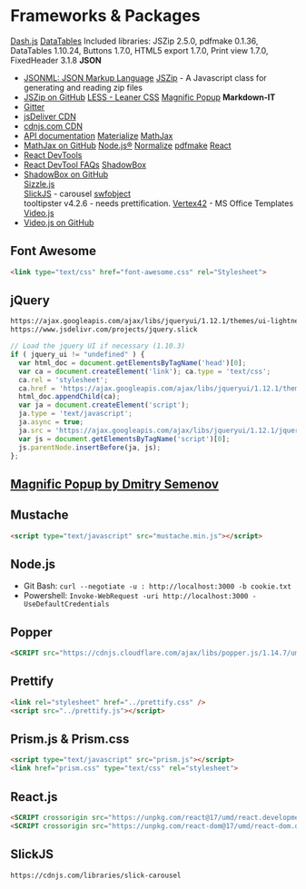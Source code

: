 # Frameworks & Packages

[Dash.js](https://github.com/Dash-Industry-Forum/dash.js/) 
[DataTables](https://datatables.net/)
  Included libraries: JSZip 2.5.0, pdfmake 0.1.36, DataTables 1.10.24, Buttons 1.7.0, HTML5 export 1.7.0, Print view 1.7.0, FixedHeader 3.1.8
**JSON**
  - [JSONML: JSON Markup Language](http://jsonml.org/) 
[JSZip](<http://stuartk.com/jszip>) - A Javascript class for generating and reading zip files
  - [JSZip on GitHub](https://raw.github.com/Stuk/jszip/)
[LESS - Leaner CSS](http://lesscss.org) 
[Magnific Popup](https://dimsemenov.com/plugins/magnific-popup/)
**Markdown-IT**
  - [Gitter](https://gitter.im/markdown-it/markdown-it) 
  - [jsDeliver CDN](http://www.jsdelivr.com/#!markdown-it "jsDeliver CDN") 
  - [cdnjs.com CDN](https://cdnjs.com/libraries/markdown-it "cdnjs.com") 
  - [API documentation](https://markdown-it.github.io/markdown-it/) 
[Materialize](https://github.com/jasonmayes/mdl-component-design-pattern) 
[MathJax](http://www.mathjax.org/) 
  - [MathJax on GitHub](https://github.com/mathjax/MathJax/) 
[Node.js®](https://nodejs.org/) 
[Normalize](https://git.io/normalize)
[pdfmake](http://pdfmake.org)
[React](https://reactjs.org/)
  - [React DevTools](https://reactjs.org/link/react-devtools) 
  - [React DevTool FAQs](https://reactjs.org/link/react-devtools-faq) 
[ShadowBox](http://shadowbox-js.com/)  
  - [ShadowBox on GitHub](http://github.com/mjijackson/shadowbox/)  
[Sizzle.js](http://sizzlejs.com/)  
[SlickJS](https://github.com/kenwheeler/slick) - carousel 
[swfobject](http://code.google.com/p/swfobject/)  
tooltipster v4.2.6 - needs prettification.
[Vertex42](https://www.vertex42.com/) - MS Office Templates
[Video.js](https://github.com/videojs/video.js)   
  - [Video.js on GitHub](https://github.com/videojs/videojs-contrib-dash/)  

## Font Awesome
```html
<link type="text/css" href="font-awesome.css" rel="Stylesheet">
```

## jQuery
```html
https://ajax.googleapis.com/ajax/libs/jqueryui/1.12.1/themes/ui-lightness/jquery-ui.min.css
https://www.jsdelivr.com/projects/jquery.slick
```

```javascript
// Load the jquery UI if necessary (1.10.3)
if ( jquery_ui != "undefined" ) {
  var html_doc = document.getElementsByTagName('head')[0];
  var ca = document.createElement('link'); ca.type = 'text/css';
  ca.rel = 'stylesheet';
  ca.href = 'https://ajax.googleapis.com/ajax/libs/jqueryui/1.12.1/themes/ui-lightness/jquery-ui.min.css';
  html_doc.appendChild(ca);
  var ja = document.createElement('script');
  ja.type = 'text/javascript';
  ja.async = true;
  ja.src = 'https://ajax.googleapis.com/ajax/libs/jqueryui/1.12.1/jquery-ui.min.js';
  var js = document.getElementsByTagName('script')[0];
  js.parentNode.insertBefore(ja, js);
};
```

## [Magnific Popup by Dmitry Semenov](http://bit.ly/magnific-popup) 

## Mustache
```html
<script type="text/javascript" src="mustache.min.js"></script>
```

## Node.js
- Git Bash: `curl --negotiate -u : http://localhost:3000 -b cookie.txt`
- Powershell: `Invoke-WebRequest -uri http://localhost:3000 -UseDefaultCredentials`


## Popper
```html
<SCRIPT src="https://cdnjs.cloudflare.com/ajax/libs/popper.js/1.14.7/umd/popper.min.js" integrity="sha384-UO2eT0CpHqdSJQ6hJty5KVphtPhzWj9WO1clHTMGa3JDZwrnQq4sF86dIHNDz0W1" crossorigin="anonymous"></SCRIPT>
```

## Prettify
```html
<link rel="stylesheet" href="../prettify.css" />
<script src="../prettify.js"></script>
```

## Prism.js & Prism.css

```html
<script type="text/javascript" src="prism.js"></script>
<link href="prism.css" type="text/css" rel="stylesheet">
```

## React.js
```html
<SCRIPT crossorigin src="https://unpkg.com/react@17/umd/react.development.js"></SCRIPT>
<SCRIPT crossorigin src="https://unpkg.com/react-dom@17/umd/react-dom.development.js"></SCRIPT>
```

## SlickJS
```html
https://cdnjs.com/libraries/slick-carousel
```


